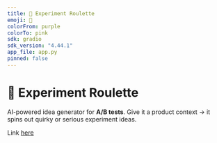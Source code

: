 ```yaml
---
title: 🎲 Experiment Roulette
emoji: 🎰
colorFrom: purple
colorTo: pink
sdk: gradio
sdk_version: "4.44.1"
app_file: app.py
pinned: false
---
```


# 🎲 Experiment Roulette

AI-powered idea generator for **A/B tests**. Give it a product context → it spins out quirky or serious experiment ideas.


Link [here](https://huggingface.co/spaces/ibrahimali94/experiment-roulette)
